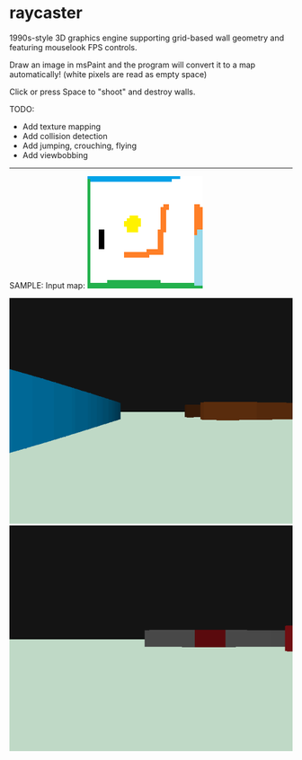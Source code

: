 # raycaster
1990s-style 3D graphics engine supporting grid-based wall geometry and featuring mouselook FPS controls.

Draw an image in msPaint and the program will convert it to a map automatically! (white pixels are read as empty space)

Click or press Space to "shoot" and destroy walls.

TODO:
- Add texture mapping
- Add collision detection
- Add jumping, crouching, flying
- Add viewbobbing

-------------------
SAMPLE:
Input map:
![input map](map_large.png)

![Sample Scene](raycaster_demo_untextured.gif)
![Shooting Gallery](shooting_gallery.gif)
